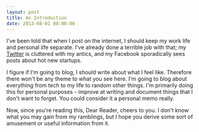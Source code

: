 ```yaml
---
layout: post
title: An Introduction
date: 2013-08-01 00:00:00
---
```


I've been told that when I post on the internet, I should keep my work life and personal life separate. I've already done a terrible job with that; my [Twitter](https://twitter.com/wangfowen) is cluttered with my antics, and my Facebook sporadically sees posts about hot new startups.

I figure if I'm going to blog, I should write about what I feel like. Therefore there won't be any theme to what you see here. I'm going to blog about everything from tech to my life to random other things. I'm primarily doing this for personal purposes - improve at writing and document things that I don't want to forget. You could consider it a personal memo really.

Now, since you're reading this, Dear Reader, cheers to you. I don't know what you may gain from my ramblings, but I hope you derive some sort of amusement or useful information from it.
